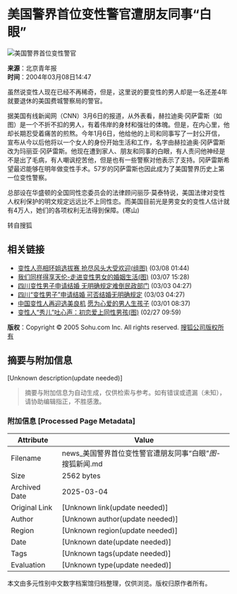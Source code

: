 # 美国警界首位变性警官遭朋友同事“白眼”

![美国警界首位变性警官](https://photo.sohu.com/2004/03/08/23/Img219342367.jpg)

**来源**：北京青年报  
**时间**：2004年03月08日14:47

虽然说变性人现在已经不再稀奇，但是，这里说的要变性的男人却是一名还差4年就要退休的美国费城警察局的警官。

据美国有线新闻网（CNN）3月6日的报道，从外表看，赫拉迪奥·冈萨雷斯（如图）是一个不折不扣的男人，有着伟岸的身材和强壮的体魄。但是，在内心里，他却长期忍受着痛苦的煎熬。今年1月6日，他给他的上司和同事写了一封公开信，宣布从今以后他将以一个女人的身份开始生活和工作，名字由赫拉迪奥·冈萨雷斯改为玛丽亚·冈萨雷斯。他现在遭到家人、朋友和同事的白眼，有人责问他神经是不是出了毛病，有人嘲讽挖苦他，但是也有一些警察对他表示了支持。冈萨雷斯希望最迟能够在明年做变性手术。57岁的冈萨雷斯也因此成为了美国警界历史上第一位变性警察。

总部设在华盛顿的全国同性恋委员会的法律顾问丽莎·莫泰特说，美国法律对变性人权利保护的明文规定远远比不上同性恋。而美国目前光是男变女的变性人估计就有4万人，她们的各项权利无法得到保障。(寒山)

转自搜狐

## 相关链接

- [变性人亮相环姐选拔赛 抢尽风头大受欢迎(组图)](https://news.sohu.com/2004/03/08/40/news219334027.shtml) (03/08 01:44)
- [我们同样得享天伦-走进变性男女的婚姻生活(图)](https://news.sohu.com/2004/03/07/01/news219330162.shtml) (03/07 15:28)
- [四川变性男子申请结婚 无明确规定难倒民政部门](https://news.sohu.com/2004/03/03/25/news219272526.shtml) (03/03 04:27)
- [四川“变性男子”申请结婚 可否结婚无明确规定](https://news.sohu.com/2004/03/03/25/news219272526.shtml) (03/03 04:27)
- [中国变性人再迎选美良机](https://news.sohu.com/2004/03/01/88/news219248856.shtml) [愿为心爱的男人生孩子](https://news.sohu.com/2004/03/01/88/news219248870.shtml) (03/01 08:37)
- [变性人“秀儿”吐心声：初恋爱上同性男孩(图)](https://news.sohu.com/2004/02/27/36/news219223651.shtml) (02/27 09:59)

**版权**：Copyright © 2005 Sohu.com Inc. All rights reserved. [搜狐公司版权所有](https://www.sohu.com/about/copyright.html)
<!-- tcd_original_link https://news.sohu.com/2004/03/08/23/news219342366.shtml -->


## 摘要与附加信息

<!-- tcd_abstract -->
[Unknown description(update needed)]
<!-- tcd_abstract_end -->

> 摘要与附加信息为自动生成，仅供检索与参考。如有错误或遗漏（未知），请协助编辑指正，不胜感激。

### 附加信息 [Processed Page Metadata]

| Attribute       | Value                                  |
|-----------------|----------------------------------------|
| Filename        | news_美国警界首位变性警官遭朋友同事“白眼”_图_-搜狐新闻.md                             |
| Size            | 2562 bytes                           |
| Archived Date   | 2025-03-04                             |
| Original Link   | [Unknown link(update needed)]                       |
| Author          | [Unknown author(update needed)]                               |
| Region          | [Unknown region(update needed)]                               |
| Date            | [Unknown date(update needed)]                                 |
| Tags            | [Unknown tags(update needed)]                                 |
| Evaluation            | [Unknown type(update needed)]                                 |
<!-- tcd_table_end -->

本文由多元性别中文数字档案馆归档整理，仅供浏览。版权归原作者所有。
